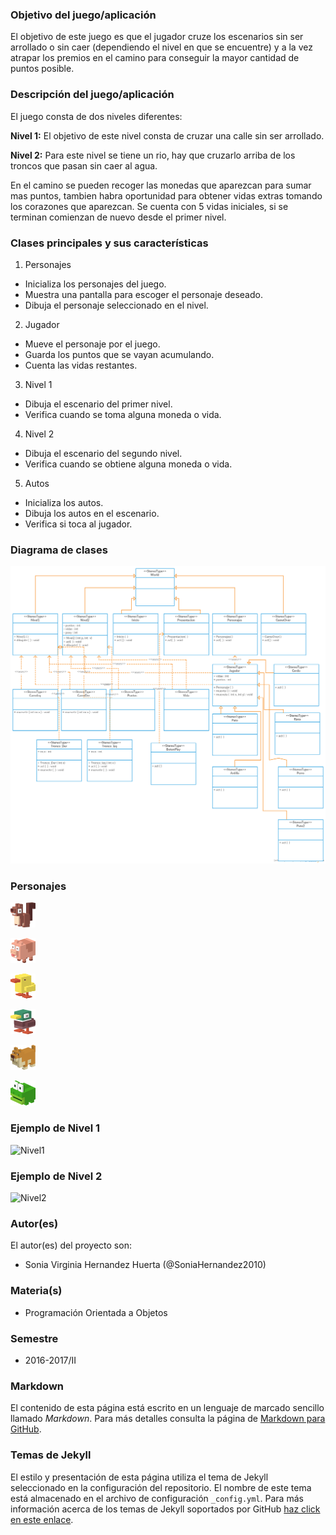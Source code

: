 ### Objetivo del juego/aplicación
El objetivo de este juego es que el jugador cruze los escenarios sin ser arrollado o sin caer (dependiendo el nivel en que se encuentre) y a la vez atrapar los premios en el camino para conseguir la mayor cantidad de puntos posible.

### Descripción del juego/aplicación
El juego consta de dos niveles diferentes:

**Nivel 1:** El objetivo de este nivel consta de cruzar una calle sin ser arrollado.

**Nivel 2:** Para este nivel se tiene un rio, hay que cruzarlo arriba de los troncos que pasan sin caer al agua.


En el camino se pueden recoger las monedas que aparezcan para sumar mas puntos, tambien habra oportunidad para obtener vidas extras tomando los corazones que aparezcan.
Se cuenta con 5 vidas iniciales, si se terminan comienzan de nuevo desde el primer nivel.

### Clases principales y sus características
1. Personajes
* Inicializa los personajes del juego.
* Muestra una pantalla para escoger el personaje deseado.
* Dibuja el personaje seleccionado en el nivel.

2. Jugador
* Mueve el personaje por el juego.
* Guarda los puntos que se vayan acumulando.
* Cuenta las vidas restantes.

3. Nivel 1
* Dibuja el escenario del primer nivel.
* Verifica cuando se toma alguna moneda o vida.

4. Nivel 2
* Dibuja el escenario del segundo nivel.
* Verifica cuando se obtiene alguna moneda o vida.

5. Autos
* Inicializa los autos.
* Dibuja los autos en el escenario.
* Verifica si toca al jugador.

### Diagrama de clases
![Diagrama de clases](https://github.com/acominf/CruzaPorElPremio/blob/master/imagenes/CruzaPorElPremio.png)

### Personajes
![Ardilla](https://github.com/acominf/CruzaPorElPremio/blob/master/imagenes/Ardilla3.png)

![Cerdo](https://github.com/acominf/CruzaPorElPremio/blob/master/imagenes/Cerdo3.png)

![Pato](https://github.com/acominf/CruzaPorElPremio/blob/master/imagenes/Patito3.png)

![Pato2](https://github.com/acominf/CruzaPorElPremio/blob/master/imagenes/Pato_Salvaje3.png)

![Perro](https://github.com/acominf/CruzaPorElPremio/blob/master/imagenes/Perro3.png)

![Rana](https://github.com/acominf/CruzaPorElPremio/blob/master/imagenes/Rana3.png)

### Ejemplo de Nivel 1

![Nivel1]()


### Ejemplo de Nivel 2

![Nivel2]()

### Autor(es)
El autor(es) del proyecto son:
- Sonia Virginia Hernandez Huerta (@SoniaHernandez2010)

### Materia(s)
- Programación Orientada a Objetos

### Semestre
- 2016-2017/II

### Markdown
El contenido de esta página está escrito en un lenguaje de marcado sencillo llamado *Markdown*. Para más detalles consulta la página de [Markdown para GitHub](https://guides.github.com/features/mastering-markdown/).

### Temas de Jekyll
El estilo y presentación de esta página utiliza el tema de Jekyll seleccionado en la configuración del repositorio. El nombre de este tema está almacenado en el archivo de configuración `_config.yml`. Para más información acerca de los temas de Jekyll soportados por GitHub [haz click en este enlace](https://pages.github.com/themes/).
